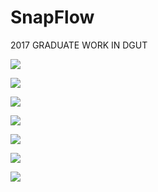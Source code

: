 # SnapFlow
2017 GRADUATE WORK IN DGUT

![](https://raw.githubusercontent.com/mmix574/SnapFlow/master/github_readme/1.png)

![](https://raw.githubusercontent.com/mmix574/SnapFlow/master/github_readme/2.png)

![](https://raw.githubusercontent.com/mmix574/SnapFlow/master/github_readme/3.png)

![](https://raw.githubusercontent.com/mmix574/SnapFlow/master/github_readme/4.png)

![](https://raw.githubusercontent.com/mmix574/SnapFlow/master/github_readme/5.png)

![](https://raw.githubusercontent.com/mmix574/SnapFlow/master/github_readme/7.png)

![](https://raw.githubusercontent.com/mmix574/SnapFlow/master/github_readme/8.png)
